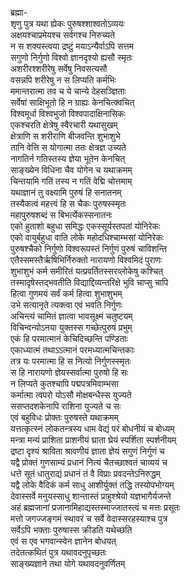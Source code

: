 ब्रह्मा-  
शृणु पुत्र यथा ह्येकः पुरुषश्शाश्वतोऽव्ययः  
अक्षयश्चाप्रमेयश्च सर्वगश्च निरुच्यते  
न स शक्यस्त्वया द्रष्टुं मयाऽन्यैर्वाऽपि सत्तम  
सगुणो निर्गुणो विश्वो ज्ञानदृश्यो ह्यसौ स्मृतः  
अशरीरश्शरीरेषु सर्वेषु निवसत्यसौ  
वसन्नपि शरीरेषु न स लिप्यति कर्मभिः  
ममान्तरात्मा तव च ये चान्ये देहसञ्ज्ञिताः  
सर्वेषां साक्षिभूतो हि न ग्राह्यः केनचित्क्वचित्  
विश्वमूर्धा विश्वभुजो विश्वपादाक्षिनासिकः  
एकश्चरति क्षेत्रेषु स्वैरचारी यथासुखम्  
क्षेत्राणि स शरीराणि बीजवन्ति शुभाशुभे  
तानि वेत्ति स योगात्मा ततः क्षेत्रज्ञ उच्यते  
नागतिर्न गतिस्तस्य ज्ञेया भूतेन केनचित्  
साङ्ख्येन विधिना चैव योगेन च यथाक्रमम्  
चिन्तयामि गतिं तस्य न गतिं वेद्मि चोत्तमाम्  
यथाज्ञानं तु वक्ष्यामि पुरुषं हि सनातनम्  
तस्यैकत्वं महत्त्वं हि स चैकः पुरुषस्स्मृतः  
महापुरुषशब्दं स बिभर्त्येकस्सनातनः  
एको हुताशो बहुधा समिद्धः एकस्सूर्यस्तपतां योनिरेकः  
एको वायुर्बहुधा वाति लोके महोदधिश्चाम्भसां योनिरेकः  
पुरुषश्चैको निर्गुणो विश्वरूपस्तं निर्गुणं पुरुषं चाविशन्ति  
एतैस्समस्तैर्ऋषिभिर्निरुक्तो नारायणो विश्वमिदं पुराणः  
शुभाशुभं कर्म समीरितं यत्प्रवर्तितस्सरव्लोकेषु कश्चित्  
तस्मादृषेस्तद्भवतीति विद्याद्दिव्यन्तरिक्षे भुवि चाप्सु चापि  
हित्वा गुणमयं सर्वं कर्म हित्वा शुभाशुभम्  
उभे सत्यानृते त्यक्त्वा एवं भवति निर्गुणः  
अचिन्त्यं चामितं ज्ञात्वा भावसूक्ष्मं चतुष्टयम्  
विचिन्वन्योऽनया युक्तस्स गच्छेत्पुरुषं प्रभुम्  
एकं हि परमात्मानं केचिदिच्छन्ति पण्डिताः  
एकाध्यात्मं तथाऽऽत्मानं परमध्यात्मचिन्तकाः  
तत्र यः परमात्मा हि स नित्यो निर्गुणस्स्मृतः  
स हि नारायणो ज्ञेयस्सर्वात्मा पुरुषो हि सः  
न लिप्यते कुतश्चापि पद्मपत्रमिवाम्भसा  
कर्मात्मा त्वपरो योऽसौ मोक्षबन्धैस्स युज्यते  
ससप्तदशकेनापि राशिना युज्यते च सः  
एवं बहुविधः प्रोक्तः पुरुषस्ते यथाक्रमम्  
यत्तत्कृत्स्नं लोकतन्त्रस्य धाम वेद्यं परं बोधनीयं च बोध्यम्  
मन्त्रा मन्यं प्राशिता प्राशनीयं घ्राता घ्रेयं स्पर्शिता स्पर्शनीयम्  
द्रष्टा दृश्यं श्राविता श्रावणीयं ज्ञाता ज्ञेयं सगुणं निर्गुणं च  
यद्वै प्रोक्तं गुणसाम्यं प्रधानं नित्यं चैतच्छाश्वतं चाव्ययं च  
धत्ते सूतं धातुराद्यं प्रधानं तं वै विप्राः प्रवदन्तेऽनिरुद्धम्  
यद्वै लोके वैदिकं कर्म साधु आशीर्युक्तं तद्धि तस्योपभोग्यम्  
देवास्सर्वे मनुयस्साधु शान्तास्तं प्राहुश्श्रेयो यज्ञभागैर्यजन्ते  
अहं ब्रह्मजानां प्रजानामिहाद्यस्तस्माज्जातस्त्वं च मत्तः प्रसूतः  
मत्तो जगज्जङ्गमं स्थावरं च सर्वे वेदास्सरहस्याश्च पुत्र  
सर्वेऽपि भक्ताः पुरुषास्स क्रीडति यथेच्छति  
एवं स एव भगवान्स्वेन ज्ञानेन बोधयत्  
तदेतत्कथितं पुत्र यथावदनुपृच्छतः  
साङ्ख्यज्ञाने तथा योगे यथावदनुवर्णितम्   
